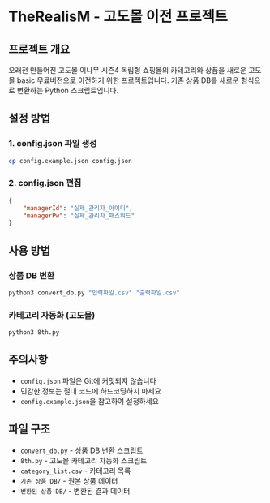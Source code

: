 # TheRealisM - 고도몰 이전 프로젝트

## 프로젝트 개요
오래전 만들어진 고도몰 이나무 시즌4 독립형 쇼핑몰의 카테고리와 상품을 
새로운 고도몰 basic 무료버전으로 이전하기 위한 프로젝트입니다. 
기존 상품 DB를 새로운 형식으로 변환하는 Python 스크립트입니다.

## 설정 방법

### 1. config.json 파일 생성
```bash
cp config.example.json config.json
```

### 2. config.json 편집
```json
{
    "managerId": "실제_관리자_아이디",
    "managerPw": "실제_관리자_패스워드"
}
```

## 사용 방법

### 상품 DB 변환
```bash
python3 convert_db.py "입력파일.csv" "출력파일.csv"
```

### 카테고리 자동화 (고도몰)
```bash
python3 8th.py
```

## 주의사항
- `config.json` 파일은 Git에 커밋되지 않습니다
- 민감한 정보는 절대 코드에 하드코딩하지 마세요
- `config.example.json`을 참고하여 설정하세요

## 파일 구조
- `convert_db.py` - 상품 DB 변환 스크립트
- `8th.py` - 고도몰 카테고리 자동화 스크립트
- `category_list.csv` - 카테고리 목록
- `기존 상품 DB/` - 원본 상품 데이터
- `변환된 상품 DB/` - 변환된 결과 데이터
